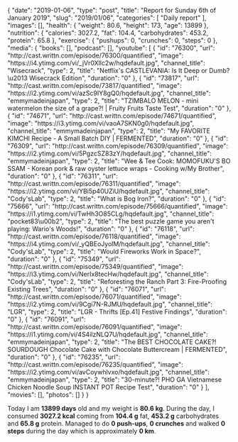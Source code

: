{
    "date": "2019-01-06",
    "type": "post",
    "title": "Report for Sunday 6th of January 2019",
    "slug": "2019\/01\/06",
    "categories": [
        "Daily report"
    ],
    "images": [],
    "health": {
        "weight": 80.6,
        "height": 173,
        "age": 13899
    },
    "nutrition": {
        "calories": 3027.2,
        "fat": 104.4,
        "carbohydrates": 453.2,
        "protein": 65.8
    },
    "exercise": {
        "pushups": 0,
        "crunches": 0,
        "steps": 0
    },
    "media": {
        "books": [],
        "podcast": [],
        "youtube": [
            {
                "id": "76300",
                "url": "http:\/\/cast.writtn.com\/episode\/76300\/quantified",
                "image": "https:\/\/i4.ytimg.com\/vi\/_jVr0Xllc2w\/hqdefault.jpg",
                "channel_title": "Wisecrack",
                "type": 2,
                "title": "Netflix's CASTLEVANIA: Is It Deep or Dumb? \u2013 Wisecrack Edition",
                "duration": "0"
            },
            {
                "id": "73817",
                "url": "http:\/\/cast.writtn.com\/episode\/73817\/quantified",
                "image": "https:\/\/i2.ytimg.com\/vi\/azSc9IY8gQ0\/hqdefault.jpg",
                "channel_title": "emmymadeinjapan",
                "type": 2,
                "title": "TZIMBALO MELON - mini watermelon the size of a grape?! | Fruity Fruits Taste Test",
                "duration": "0"
            },
            {
                "id": "74671",
                "url": "http:\/\/cast.writtn.com\/episode\/74671\/quantified",
                "image": "https:\/\/i3.ytimg.com\/vi\/vaoA7SKN0g0\/hqdefault.jpg",
                "channel_title": "emmymadeinjapan",
                "type": 2,
                "title": "My FAVORITE KIMCHI Recipe - A Small Batch DIY  | FERMENTED",
                "duration": "0"
            },
            {
                "id": "76309",
                "url": "http:\/\/cast.writtn.com\/episode\/76309\/quantified",
                "image": "https:\/\/i2.ytimg.com\/vi\/5PgzcSZ83zY\/hqdefault.jpg",
                "channel_title": "emmymadeinjapan",
                "type": 2,
                "title": "Wee & Tee Cook: MOMOFUKU'S BO SSAM - Korean pork & raw oyster lettuce wraps  - Cooking w\/My Brother",
                "duration": "0"
            },
            {
                "id": "76311",
                "url": "http:\/\/cast.writtn.com\/episode\/76311\/quantified",
                "image": "https:\/\/i2.ytimg.com\/vi\/YBi5p40UZiU\/hqdefault.jpg",
                "channel_title": "Cody'sLab",
                "type": 2,
                "title": "What is Bog Iron?",
                "duration": "0"
            },
            {
                "id": "75666",
                "url": "http:\/\/cast.writtn.com\/episode\/75666\/quantified",
                "image": "https:\/\/i1.ytimg.com\/vi\/TwHh3O85CLg\/hqdefault.jpg",
                "channel_title": "pocket83\u00b2",
                "type": 2,
                "title": "The best puzzle game you aren't playing: Wario's Woods!",
                "duration": "0"
            },
            {
                "id": "76118",
                "url": "http:\/\/cast.writtn.com\/episode\/76118\/quantified",
                "image": "https:\/\/i4.ytimg.com\/vi\/_yQBEoJyolM\/hqdefault.jpg",
                "channel_title": "Cody'sLab",
                "type": 2,
                "title": "Would Fireworks Work in Space?",
                "duration": "0"
            },
            {
                "id": "75349",
                "url": "http:\/\/cast.writtn.com\/episode\/75349\/quantified",
                "image": "https:\/\/i3.ytimg.com\/vi\/NerIx8tecHw\/hqdefault.jpg",
                "channel_title": "Cody'sLab",
                "type": 2,
                "title": "Reforesting the Ranch Part 3: Fire-Proofing Existing Trees",
                "duration": "0"
            },
            {
                "id": "76071",
                "url": "http:\/\/cast.writtn.com\/episode\/76071\/quantified",
                "image": "https:\/\/i2.ytimg.com\/vi\/9Cgi7N-RJMU\/hqdefault.jpg",
                "channel_title": "LGR",
                "type": 2,
                "title": "LGR - Thrifts [Ep.41] Festive Findings",
                "duration": "0"
            },
            {
                "id": "76091",
                "url": "http:\/\/cast.writtn.com\/episode\/76091\/quantified",
                "image": "https:\/\/i1.ytimg.com\/vi\/4S4ilzNLQ7U\/hqdefault.jpg",
                "channel_title": "emmymadeinjapan",
                "type": 2,
                "title": "The BEST CHOCOLATE CAKE?!  SOURDOUGH Chocolate Cake with Chocolate Buttercream | FERMENTED",
                "duration": "0"
            },
            {
                "id": "76235",
                "url": "http:\/\/cast.writtn.com\/episode\/76235\/quantified",
                "image": "https:\/\/i2.ytimg.com\/vi\/avCoywhlvxo\/hqdefault.jpg",
                "channel_title": "emmymadeinjapan",
                "type": 2,
                "title": "30-minute?! PHO GA Vietnamese Chicken Noodle Soup INSTANT POT Recipe Test",
                "duration": "0"
            }
        ],
        "movies": [],
        "photos": []
    }
}

Today I am <strong>13899 days</strong> old and my weight is <strong>80.6 kg</strong>. During the day, I consumed <strong>3027.2 kcal</strong> coming from <strong>104.4 g</strong> fat, <strong>453.2 g</strong> carbohydrates and <strong>65.8 g</strong> protein. Managed to do <strong>0 push-ups</strong>, <strong>0 crunches</strong> and walked <strong>0 steps</strong> during the day which is approximately <strong>0 km</strong>.